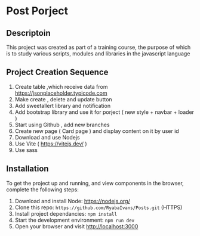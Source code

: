 # Post Porject 



##  Descriptoin 
This project was created as part of a training course, the purpose of which is to study various scripts, modules and libraries in the javascript language

## Project Creation Sequence


1. Create table ,which receive data from https://jsonplaceholder.typicode.com
2. Make create , delete and update button
3. Add sweetallert library and notification
4. Add bootstrap library and use it for porject ( new style + navbar + loader )
5. Start using Github , add new branches 
6. Create new page ( Card page ) and display content on it by user id 
7. Download and use Nodejs 
8. Use Vite ( https://vitejs.dev/ )
9. Use sass 



## Installation
To get the project up and running, and view components in the browser, complete the following steps:

1. Download and install Node: <https://nodejs.org/>
2. Clone this repo:  `https://github.com/RyabaIvans/Posts.git` (HTTPS)
3. Install project dependancies: `npm install`
4. Start the development environment: `npm run dev`
5. Open your browser and visit <http://localhost:3000>
